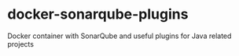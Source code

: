 docker-sonarqube-plugins
========================

Docker container with SonarQube and useful plugins for Java related projects
